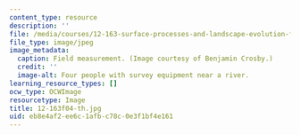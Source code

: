 ```yaml
---
content_type: resource
description: ''
file: /media/courses/12-163-surface-processes-and-landscape-evolution-fall-2004/eb8e4af2ee6c1afbc78c0e3f1bf4e161_12-163f04-th.jpg
file_type: image/jpeg
image_metadata:
  caption: Field measurement. (Image courtesy of Benjamin Crosby.)
  credit: ''
  image-alt: Four people with survey equipment near a river.
learning_resource_types: []
ocw_type: OCWImage
resourcetype: Image
title: 12-163f04-th.jpg
uid: eb8e4af2-ee6c-1afb-c78c-0e3f1bf4e161
---
```

